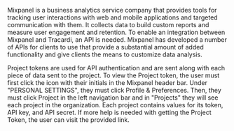 Mixpanel is a business analytics service company that provides tools for tracking user interactions with web and mobile applications and targeted communication with them. It collects data to build custom reports and measure user engagement and retention. To enable an integration between Mixpanel and Tracardi, an API is needed. Mixpanel has developed a number of APIs for clients to use that provide a substantial amount of added functionality and give clients the means to customize data analysis. 

Project tokens are used for API authentication and are sent along with each piece of data sent to the project. To view the Project token, the user must first click the icon with their initials in the Mixpanel header bar. Under "PERSONAL SETTINGS", they must click Profile & Preferences. Then, they must click Project in the left navigation bar and in "Projects" they will see each project in the organization. Each project contains values for its token, API key, and API secret. If more help is needed with getting the Project Token, the user can visit the provided link.